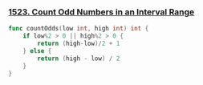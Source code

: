 ### [1523. Count Odd Numbers in an Interval Range]

```go
func countOdds(low int, high int) int {
	if low%2 > 0 || high%2 > 0 {
		return (high-low)/2 + 1
	} else {
		return (high - low) / 2
	}
}
```

[1523. Count Odd Numbers in an Interval Range]: https://leetcode.com/problems/count-odd-numbers-in-an-interval-range/